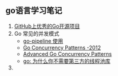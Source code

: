 ## go语言学习笔记 
1. [GitHub上优秀的Go开源项目](http://www.cnblogs.com/fightingtong/p/7827587.html)
2. Go 常见的并发模式 
   * [go-pipeline 使用](https://blog.golang.org/pipelines)
   * [Go Concurrency Patterns -2012](https://talks.golang.org/2012/concurrency.slide#1)
   * [Advanced Go Concurrency Patterns](https://talks.golang.org/2013/advconc.slide#1)
   * [go: 为什么你不需要第三方的线程池库](https://zhuanlan.zhihu.com/p/51630005)
3. 